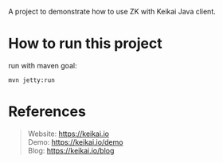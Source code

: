A project to demonstrate how to use ZK with Keikai Java client.

# How to run this project
run with maven goal:

`mvn jetty:run`

# References

> Website: https://keikai.io  
> Demo: https://keikai.io/demo  
> Blog: https://keikai.io/blog
